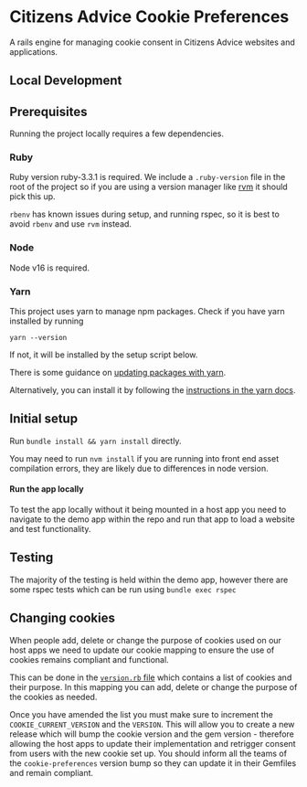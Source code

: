 # Citizens Advice Cookie Preferences

A rails engine for managing cookie consent in Citizens Advice websites and applications.

## Local Development

## Prerequisites

Running the project locally requires a few dependencies.

### Ruby

Ruby version ruby-3.3.1 is required. We include a `.ruby-version` file in the root of the project so if you are using a version manager like [rvm](https://rvm.io/) it should pick this up.

`rbenv` has known issues during setup, and running rspec, so it is best to avoid `rbenv` and use `rvm` instead.

### Node

Node v16 is required.

### Yarn

This project uses yarn to manage npm packages. Check if you have yarn installed by running

```
yarn --version
```

If not, it will be installed by the setup script below.

There is some guidance on [updating packages with yarn](../docs/general/yarn.md).

Alternatively, you can install it by following the [instructions in the yarn docs](https://classic.yarnpkg.com/lang/en/docs/install/#mac-stable).

## Initial setup

Run `bundle install && yarn install` directly.

You may need to run `nvm install` if you are running into front end asset compilation errors, they are likely due to differences in node version.

#### Run the app locally

To test the app locally without it being mounted in a host app you need to navigate to the demo app within the repo and
run that app to load a website and test functionality.

## Testing

The majority of the testing is held within the demo app, however there are some rspec tests which can be run using
`bundle exec rspec`

## Changing cookies

When people add, delete or change the purpose of cookies used on our host apps we need to update our cookie mapping
to ensure the use of cookies remains compliant and functional.

This can be done in the [`version.rb` file](engine/lib/citizens_advice_cookie_preferences/version.rb) which contains a
list of cookies and their purpose. In this mapping you can add, delete or change the purpose of the cookies as needed.

Once you have amended the list you must make sure to increment the `COOKIE_CURRENT_VERSION` and the `VERSION`. This will
allow you to create a new release which will bump the cookie version and the gem version - therefore allowing the host
apps to update their implementation and retrigger consent from users with the new cookie set up. You should inform all 
the teams of the `cookie-preferences` version bump so they can update it in their Gemfiles and remain compliant.
